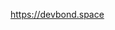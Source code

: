 https://devbond.space



<!-- TODO: Client  -->
<!-- TODO: premium button should also added to the mobile navigation -->
<!-- TODO: add verify batch to the user card -->
<!-- TODO: Seen status on Schema  -->
<!-- TODO: On reciving new chat the chat window should scroll to the latest chat -->
<!-- FIXME: Can we send the messages to the person someone is not connected with- auth in websockets -->
<!-- FIXME: If i'm not friend, then i'll not be able to send message -->
<!-- TODO: in the socket.js userId and targetUserId should be friend to send the message to each other -->
<!-- TODO: feature - Show green symbol when online || last seen 2 hour ago-->
